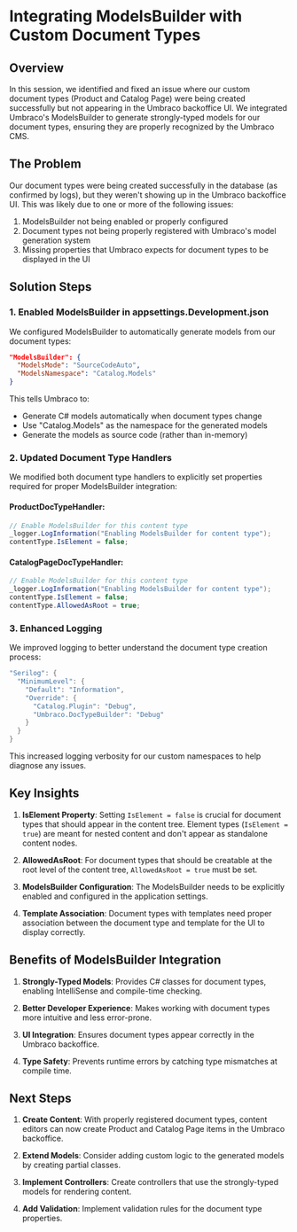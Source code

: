 # Integrating ModelsBuilder with Custom Document Types

## Overview

In this session, we identified and fixed an issue where our custom document types (Product and Catalog Page) were being created successfully but not appearing in the Umbraco backoffice UI. We integrated Umbraco's ModelsBuilder to generate strongly-typed models for our document types, ensuring they are properly recognized by the Umbraco CMS.

## The Problem

Our document types were being created successfully in the database (as confirmed by logs), but they weren't showing up in the Umbraco backoffice UI. This was likely due to one or more of the following issues:

1. ModelsBuilder not being enabled or properly configured
2. Document types not being properly registered with Umbraco's model generation system
3. Missing properties that Umbraco expects for document types to be displayed in the UI

## Solution Steps

### 1. Enabled ModelsBuilder in appsettings.Development.json

We configured ModelsBuilder to automatically generate models from our document types:

```json
"ModelsBuilder": {
  "ModelsMode": "SourceCodeAuto",
  "ModelsNamespace": "Catalog.Models"
}
```

This tells Umbraco to:
- Generate C# models automatically when document types change
- Use "Catalog.Models" as the namespace for the generated models
- Generate the models as source code (rather than in-memory)

### 2. Updated Document Type Handlers

We modified both document type handlers to explicitly set properties required for proper ModelsBuilder integration:

#### ProductDocTypeHandler:

```csharp
// Enable ModelsBuilder for this content type
_logger.LogInformation("Enabling ModelsBuilder for content type");
contentType.IsElement = false;
```

#### CatalogPageDocTypeHandler:

```csharp
// Enable ModelsBuilder for this content type
_logger.LogInformation("Enabling ModelsBuilder for content type");
contentType.IsElement = false;
contentType.AllowedAsRoot = true;
```

### 3. Enhanced Logging

We improved logging to better understand the document type creation process:

```csharp
"Serilog": {
  "MinimumLevel": {
    "Default": "Information",
    "Override": {
      "Catalog.Plugin": "Debug",
      "Umbraco.DocTypeBuilder": "Debug"
    }
  }
}
```

This increased logging verbosity for our custom namespaces to help diagnose any issues.

## Key Insights

1. **IsElement Property**: Setting `IsElement = false` is crucial for document types that should appear in the content tree. Element types (`IsElement = true`) are meant for nested content and don't appear as standalone content nodes.

2. **AllowedAsRoot**: For document types that should be creatable at the root level of the content tree, `AllowedAsRoot = true` must be set.

3. **ModelsBuilder Configuration**: The ModelsBuilder needs to be explicitly enabled and configured in the application settings.

4. **Template Association**: Document types with templates need proper association between the document type and template for the UI to display correctly.

## Benefits of ModelsBuilder Integration

1. **Strongly-Typed Models**: Provides C# classes for document types, enabling IntelliSense and compile-time checking.

2. **Better Developer Experience**: Makes working with document types more intuitive and less error-prone.

3. **UI Integration**: Ensures document types appear correctly in the Umbraco backoffice.

4. **Type Safety**: Prevents runtime errors by catching type mismatches at compile time.

## Next Steps

1. **Create Content**: With properly registered document types, content editors can now create Product and Catalog Page items in the Umbraco backoffice.

2. **Extend Models**: Consider adding custom logic to the generated models by creating partial classes.

3. **Implement Controllers**: Create controllers that use the strongly-typed models for rendering content.

4. **Add Validation**: Implement validation rules for the document type properties. 